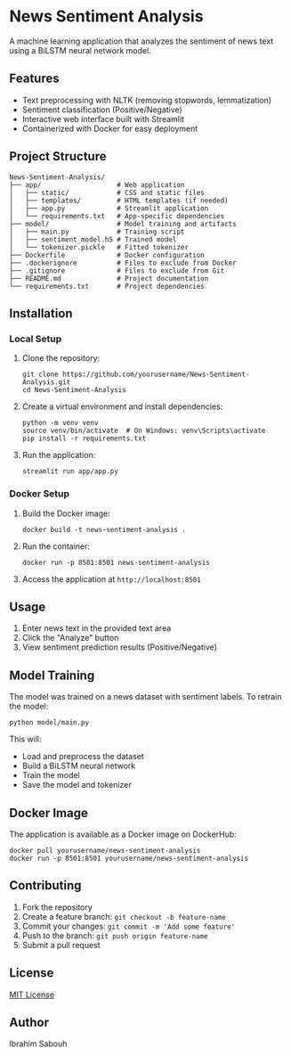 # News Sentiment Analysis

A machine learning application that analyzes the sentiment of news text using a BiLSTM neural network model.

## Features

- Text preprocessing with NLTK (removing stopwords, lemmatization)
- Sentiment classification (Positive/Negative)
- Interactive web interface built with Streamlit
- Containerized with Docker for easy deployment

## Project Structure

```
News-Sentiment-Analysis/
├── app/                   # Web application
│   ├── static/            # CSS and static files
│   ├── templates/         # HTML templates (if needed)
│   ├── app.py             # Streamlit application
│   └── requirements.txt   # App-specific dependencies
├── model/                 # Model training and artifacts
│   ├── main.py            # Training script
│   ├── sentiment_model.h5 # Trained model
│   └── tokenizer.pickle   # Fitted tokenizer
├── Dockerfile             # Docker configuration
├── .dockerignore          # Files to exclude from Docker
├── .gitignore             # Files to exclude from Git
├── README.md              # Project documentation
└── requirements.txt       # Project dependencies
```

## Installation

### Local Setup

1. Clone the repository:
   ```
   git clone https://github.com/yourusername/News-Sentiment-Analysis.git
   cd News-Sentiment-Analysis
   ```

2. Create a virtual environment and install dependencies:
   ```
   python -m venv venv
   source venv/bin/activate  # On Windows: venv\Scripts\activate
   pip install -r requirements.txt
   ```

3. Run the application:
   ```
   streamlit run app/app.py
   ```

### Docker Setup

1. Build the Docker image:
   ```
   docker build -t news-sentiment-analysis .
   ```

2. Run the container:
   ```
   docker run -p 8501:8501 news-sentiment-analysis
   ```

3. Access the application at `http://localhost:8501`

## Usage

1. Enter news text in the provided text area
2. Click the "Analyze" button
3. View sentiment prediction results (Positive/Negative)

## Model Training

The model was trained on a news dataset with sentiment labels. To retrain the model:

```
python model/main.py
```

This will:
- Load and preprocess the dataset
- Build a BiLSTM neural network
- Train the model
- Save the model and tokenizer

## Docker Image

The application is available as a Docker image on DockerHub:

```
docker pull yourusername/news-sentiment-analysis
docker run -p 8501:8501 yourusername/news-sentiment-analysis
```

## Contributing

1. Fork the repository
2. Create a feature branch: `git checkout -b feature-name`
3. Commit your changes: `git commit -m 'Add some feature'`
4. Push to the branch: `git push origin feature-name`
5. Submit a pull request

## License

[MIT License](LICENSE)

## Author

Ibrahim Sabouh